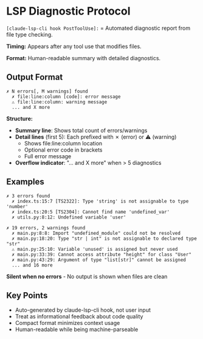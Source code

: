 # LSP Diagnostic Protocol

`[claude-lsp-cli hook PostToolUse]:` = Automated diagnostic report from file type checking.

**Timing:** Appears after any tool use that modifies files.

**Format:** Human-readable summary with detailed diagnostics.

## Output Format

```
✗ N errors[, M warnings] found
  ✗ file:line:column [code]: error message
  ⚠ file:line:column: warning message
  ... and X more
```

**Structure:**

- **Summary line**: Shows total count of errors/warnings
- **Detail lines** (first 5): Each prefixed with ✗ (error) or ⚠ (warning)
  - Shows file:line:column location
  - Optional error code in brackets
  - Full error message
- **Overflow indicator**: "... and X more" when > 5 diagnostics

## Examples

```
✗ 3 errors found
  ✗ index.ts:15:7 [TS2322]: Type 'string' is not assignable to type 'number'
  ✗ index.ts:20:5 [TS2304]: Cannot find name 'undefined_var'
  ✗ utils.py:8:12: Undefined variable 'user'
```

```
✗ 19 errors, 2 warnings found
  ✗ main.py:8:8: Import "undefined_module" could not be resolved
  ✗ main.py:18:20: Type "str | int" is not assignable to declared type "str"
  ⚠ main.py:25:10: Variable 'unused' is assigned but never used
  ✗ main.py:33:39: Cannot access attribute "height" for class "User"
  ✗ main.py:43:29: Argument of type "list[str]" cannot be assigned
  ... and 16 more
```

**Silent when no errors** - No output is shown when files are clean

## Key Points

- Auto-generated by claude-lsp-cli hook, not user input
- Treat as informational feedback about code quality
- Compact format minimizes context usage
- Human-readable while being machine-parseable
